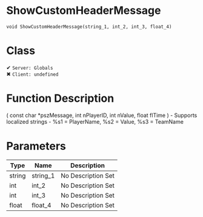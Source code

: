 # ShowCustomHeaderMessage
```
void ShowCustomHeaderMessage(string_1, int_2, int_3, float_4)
```
# Class
✔ `Server: Globals`  
✖ `Client: undefined`  

# Function Description
( const char *pszMessage, int nPlayerID, int nValue, float flTime ) - Supports localized strings - %s1 = PlayerName, %s2 = Value, %s3 = TeamName
# Parameters
Type|Name|Description
--|--|--
string|string_1|No Description Set
int|int_2|No Description Set
int|int_3|No Description Set
float|float_4|No Description Set
